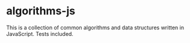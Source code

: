 # algorithms-js

This is a collection of common algorithms and data structures written in JavaScript. Tests included.
